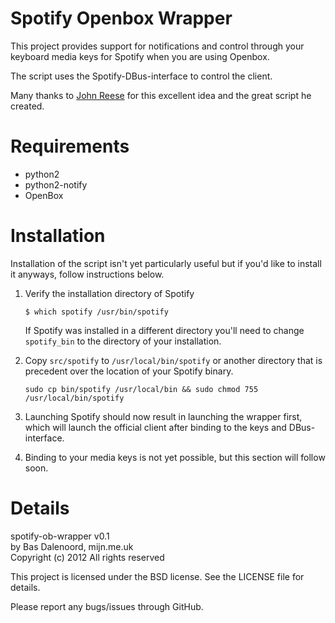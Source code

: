 Spotify Openbox Wrapper
======================

This project provides support for notifications and control through
your keyboard media keys for Spotify when you are using Openbox.

The script uses the Spotify-DBus-interface to control the client.

Many thanks to [John Reese](https://github.com/jreese/spotify-gnome) for 
this excellent idea and the great script he created.

Requirements
============
 - python2
 - python2-notify
 - OpenBox

Installation
============
Installation of the script isn't yet particularly useful but if you'd
like to install it anyways, follow instructions below.

 1. Verify the installation directory of Spotify
    
    `$ which spotify
    /usr/bin/spotify`

    If Spotify was installed in a different directory you'll need to
    change `spotify_bin` to the directory of your installation.    
    
 2. Copy `src/spotify` to `/usr/local/bin/spotify` or another directory
    that is precedent over the location of your Spotify binary.

    `sudo cp bin/spotify /usr/local/bin && sudo chmod 755 /usr/local/bin/spotify`    
    
 3. Launching Spotify should now result in launching the wrapper first, which
    will launch the official client after binding to the keys and DBus-interface.    
    
 4. Binding to your media keys is not yet possible, but this section will follow
    soon.

Details
=======
spotify-ob-wrapper v0.1    
by Bas Dalenoord, mijn.me.uk    
Copyright (c) 2012 All rights reserved    
    
This project is licensed under the BSD license. See the LICENSE file for 
details.    

Please report any bugs/issues through GitHub.

